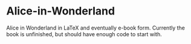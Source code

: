 # Alice-in-Wonderland
Alice in Wonderland in LaTeX and eventually e-book form. Currently the book is unfinished, but should have enough code to start with.
